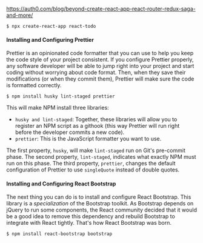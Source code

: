 https://auth0.com/blog/beyond-create-react-app-react-router-redux-saga-and-more/

    $ npx create-react-app react-todo


#### Installing and Configuring Prettier

Prettier is an opinionated code formatter that you can use to help you keep the code style of your project consistent. If you configure Prettier properly, any software developer will be able to jump right into your project and start coding without worrying about code format. Then, when they save their modifications (or when they commit them), Prettier will make sure the code is formatted correctly.

    $ npm install husky lint-staged prettier

This will make NPM install three libraries:

* `husky and lint-staged`: Together, these libraries will allow you to register an NPM script as a githook (this way Prettier will run right before the developer commits a new code).
* `prettier`: This is the JavaScript formatter you want to use.

The first property, `husky`, will make `lint-staged` run on Git's pre-commit phase. The second property, `lint-staged`, indicates what exactly NPM must run on this phase. The third property, `prettier`, changes the default configuration of Prettier to use `singleQuote` instead of double quotes.


#### Installing and Configuring React Bootstrap

The next thing you can do is to install and configure React Bootstrap. This library is a *specialization* of the Bootstrap toolkit. As Bootstrap depends on jQuery to run some components, the React community decided that it would be a good idea to remove this dependency and rebuild Bootstrap to integrate with React tightly. That's how React Bootstrap was born.

    $ npm install react-bootstrap bootstrap



